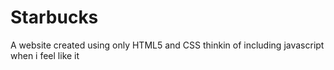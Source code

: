 # Starbucks
A website created using only HTML5 and CSS
thinkin of including javascript when i feel like it
